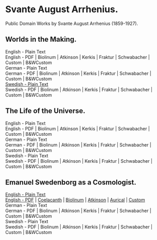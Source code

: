 # Svante August Arrhenius.

Public Domain Works by Svante August Arrhenius (1859-1927).

## Worlds in the Making.

English - Plain Text  
English - PDF | Biolinum | Atkinson | Kerkis | Fraktur | Schwabacher | Custom | B&WCustom  
German - Plain Text  
German - PDF | Biolinum | Atkinson | Kerkis | Fraktur | Schwabacher | Custom | B&WCustom  
[Swedish - Plain Text](worlds-in-making/full-text-swedish.md)  
Swedish - PDF | Biolinum | Atkinson | Kerkis | Fraktur | Schwabacher | Custom | B&WCustom  

## The Life of the Universe.

English - Plain Text  
English - PDF | Biolinum | Atkinson | Kerkis | Fraktur | Schwabacher | Custom | B&WCustom  
German - Plain Text  
German - PDF | Biolinum | Atkinson | Kerkis | Fraktur | Schwabacher | Custom | B&WCustom  
Swedish - Plain Text  
Swedish - PDF | Biolinum | Atkinson | Kerkis | Fraktur | Schwabacher | Custom | B&WCustom  

## Emanuel Swedenborg as a Cosmologist.

[English - Plain Text](emanuel-swedenborg-cosmologist/full-text-english.md)  
[English - PDF](https://cdn.solaranamnesis.com/SvanteArrhenius/arrhenius_swedenborg_1908_english.pdf) | [Coelacanth](https://cdn.solaranamnesis.com/SvanteArrhenius/arrhenius_swedenborg_1908_english_coelacanth.pdf) | [Biolinum](https://cdn.solaranamnesis.com/SvanteArrhenius/arrhenius_swedenborg_1908_english_biolinum.pdf) | [Atkinson](https://cdn.solaranamnesis.com/SvanteArrhenius/arrhenius_swedenborg_1908_english_atkinson.pdf) | [Aurical](https://cdn.solaranamnesis.com/SvanteArrhenius/arrhenius_swedenborg_1908_english_aurical.pdf) | [Custom](https://cdn.solaranamnesis.com/SvanteArrhenius/arrhenius_swedenborg_1908_english_custom.pdf)  
German - Plain Text  
German - PDF | Biolinum | Atkinson | Kerkis | Fraktur | Schwabacher | Custom | B&WCustom  
Swedish - Plain Text  
Swedish - PDF | Biolinum | Atkinson | Kerkis | Fraktur | Schwabacher | Custom | B&WCustom  
